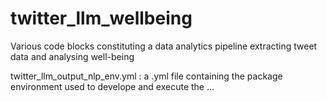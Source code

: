 # twitter_llm_wellbeing
Various code blocks constituting a data analytics pipeline extracting tweet data and analysing well-being




twitter_llm_output_nlp_env.yml : a .yml file containing the package environment used to develope and execute the ...
